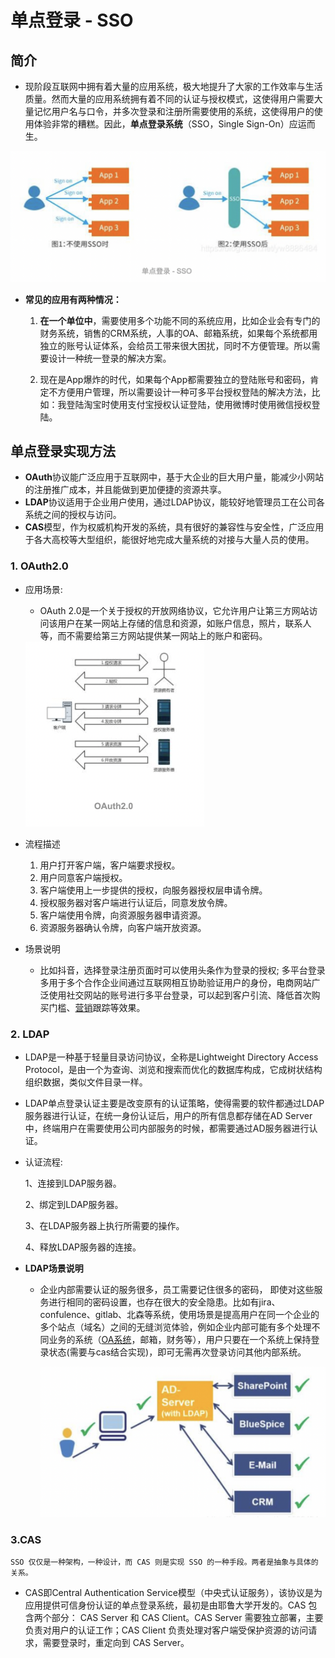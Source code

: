 # 单点登录 - SSO

## 简介

-  现阶段互联网中拥有着大量的应用系统，极大地提升了大家的工作效率与生活质量。然而大量的应用系统拥有着不同的认证与授权模式，这使得用户需要大量记忆用户名与口令，并多次登录和注册所需要使用的系统，这使得用户的使用体验非常的糟糕。因此，**单点登录系统**（SSO，Single Sign-On）应运而生。

  ![image-20210728171339816](https://raw.githubusercontent.com/daniuEvan/pictrues/main/Typora/image-20210728171339816.png)

- **常见的应用有两种情况：**

  1. **在一个单位中**，需要使用多个功能不同的系统应用，比如企业会有专门的财务系统，销售的CRM系统，人事的OA、邮箱系统，如果每个系统都用独立的账号认证体系，会给员工带来很大困扰，同时不方便管理。所以需要设计一种统一登录的解决方案。

  2. 现在是App爆炸的时代，如果每个App都需要独立的登陆账号和密码，肯定不方便用户管理，所以需要设计一种可多平台授权登陆的解决方法，比如：我登陆淘宝时使用支付宝授权认证登陆，使用微博时使用微信授权登陆。

## 单点登录实现方法

- **OAuth**协议能广泛应用于互联网中，基于大企业的巨大用户量，能减少小网站的注册推广成本，并且能做到更加便捷的资源共享。
- **LDAP**协议适用于企业用户使用，通过LDAP协议，能较好地管理员工在公司各系统之间的授权与访问。
- **CAS**模型，作为权威机构开发的系统，具有很好的兼容性与安全性，广泛应用于各大高校等大型组织，能很好地完成大量系统的对接与大量人员的使用。

### 1. **OAuth2.0**

- 应用场景:

  - OAuth 2.0是一个关于授权的开放网络协议，它允许用户让第三方网站访问该用户在某一网站上存储的信息和资源，如账户信息，照片，联系人等，而不需要给第三方网站提供某一网站上的账户和密码。

  <img src="https://raw.githubusercontent.com/daniuEvan/pictrues/main/Typora/image-20210728171727952.png" alt="image-20210728171727952" style="zoom:50%;" />

- 流程描述
  1. 用户打开客户端，客户端要求授权。
  2. 用户同意客户端授权。
  3. 客户端使用上一步提供的授权，向服务器授权层申请令牌。
  4. 授权服务器对客户端进行认证后，同意发放令牌。
  5. 客户端使用令牌，向资源服务器申请资源。
  6. 资源服务器确认令牌，向客户端开放资源。
- 场景说明
  - 比如抖音，选择登录注册页面时可以使用头条作为登录的授权;  多平台登录多用于多个合作企业间通过互联网相互协助验证用户的身份，电商网站广泛使用社交网站的账号进行多平台登录，可以起到客户引流、降低首次购买门槛、[营销](http://www.yunyingyue.com/)跟踪等效果。

### 2. LDAP

- LDAP是一种基于轻量目录访问协议，全称是Lightweight Directory Access Protocol，是由一个为查询、浏览和搜索而优化的数据库构成，它成树状结构组织数据，类似文件目录一样。

- LDAP单点登录认证主要是改变原有的认证策略，使得需要的软件都通过LDAP服务器进行认证，在统一身份认证后，用户的所有信息都存储在AD Server中，终端用户在需要使用公司内部服务的时候，都需要通过AD服务器进行认证。

- 认证流程:

  1、连接到LDAP服务器。

  2、绑定到LDAP服务器。

  3、在LDAP服务器上执行所需要的操作。

  4、释放LDAP服务器的连接。

- **LDAP场景说明**

  - 企业内部需要认证的服务很多，员工需要记住很多的密码， 即使对这些服务进行相同的密码设置，也存在很大的安全隐患。比如有jira、confulence、gitlab、北森等系统，使用场景是提高用户在同一个企业的多个站点（域名）之间的无缝浏览体验，例如企业内部可能有多个处理不同业务的系统（[OA系统](http://www.ruanally.com/)，邮箱，财务等），用户只要在一个系统上保持登录状态(需要与cas结合实现)，即可无需再次登录访问其他内部系统。

    ![image-20210728172229036](https://raw.githubusercontent.com/daniuEvan/pictrues/main/Typora/image-20210728172229036.png)

### 3.CAS

`SSO 仅仅是一种架构，一种设计，而 CAS 则是实现 SSO 的一种手段。两者是抽象与具体的关系。`

- CAS即Central Authentication Service模型（中央式认证服务），该协议是为应用提供可信身份认证的单点登录系统，最初是由耶鲁大学开发的。CAS 包含两个部分： CAS Server 和 CAS Client。CAS Server 需要独立部署，主要负责对用户的认证工作；CAS Client 负责处理对客户端受保护资源的访问请求，需要登录时，重定向到 CAS Server。